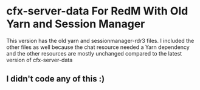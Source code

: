 # cfx-server-data For RedM With Old Yarn and Session Manager
This version has the old yarn and sessionmanager-rdr3 files. I included the other files as well because the chat resource needed a Yarn dependency and the other resources are mostly unchanged compared to the latest version of cfx-server-data
## I didn't code any of this :)
